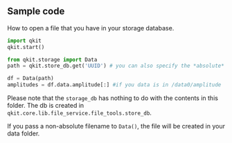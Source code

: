 ## Sample code
How to open a file that you have in your storage database.

```python
import qkit
qkit.start()

from qkit.storage import Data
path = qkit.store_db.get('UUID') # you can also specify the *absolute* path tho your .h5 file directly

df = Data(path)
amplitudes = df.data.amplitude[:] #if you data is in /data0/amplitude
```

Please note that the `storage_db` has nothing to do with the contents in this folder. The db is created in `qkit.core.lib.file_service.file_tools.store_db`.

If you pass a non-absolute filename to `Data()`, the file will be created in your data folder.
